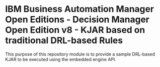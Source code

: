 # IBM Business Automation Manager Open Editions - Decision Manager Open Edition v8 - KJAR based on traditional DRL-based Rules
This purpose of this repository module is to provide a sample DRL-based KJAR to be executed using the embedded engine API.

